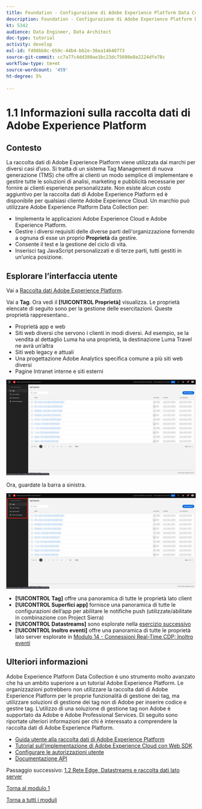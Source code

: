 ```yaml
---
title: Foundation - Configurazione di Adobe Experience Platform Data Collection e estensione Web SDK - Spiegazione della raccolta dati Adobe Experience Platform
description: Foundation - Configurazione di Adobe Experience Platform Data Collection e estensione Web SDK - Spiegazione della raccolta dati Adobe Experience Platform
kt: 5342
audience: Data Engineer, Data Architect
doc-type: tutorial
activity: develop
exl-id: f498bb8c-659c-44b4-bb2e-36ea14640773
source-git-commit: cc7a77c4dd380ae1bc23dc75608e8e2224dfe78c
workflow-type: tm+mt
source-wordcount: '459'
ht-degree: 5%

---
```


# 1.1 Informazioni sulla raccolta dati di Adobe Experience Platform

## Contesto

La raccolta dati di Adobe Experience Platform viene utilizzata dai marchi per diversi casi d’uso. Si tratta di un sistema Tag Management di nuova generazione (TMS) che offre ai clienti un modo semplice di implementare e gestire tutte le soluzioni di analisi, marketing e pubblicità necessarie per fornire ai clienti esperienze personalizzate. Non esiste alcun costo aggiuntivo per la raccolta dati di Adobe Experience Platform ed è disponibile per qualsiasi cliente Adobe Experience Cloud. Un marchio può utilizzare Adobe Experience Platform Data Collection per:

- Implementa le applicazioni Adobe Experience Cloud e Adobe Experience Platform.
- Gestire i diversi requisiti delle diverse parti dell&#39;organizzazione fornendo a ognuna di esse un proprio **Proprietà** da gestire.
- Consente il test e la gestione del ciclo di vita.
- Inserisci tag JavaScript personalizzati e di terze parti, tutti gestiti in un’unica posizione.

## Esplorare l’interfaccia utente

Vai a [Raccolta dati Adobe Experience Platform](https://experience.adobe.com/#/data-collection/).

Vai a **Tag**. Ora vedi il **[!UICONTROL Proprietà]** visualizza. Le proprietà elencate di seguito sono per la gestione delle esercitazioni. Queste proprietà rappresentano..

- Proprietà app e web
- Siti web diversi che servono i clienti in modi diversi. Ad esempio, se la vendita al dettaglio Luma ha una proprietà, la destinazione Luma Travel ne avrà un’altra
- Siti web legacy e attuali
- Una progettazione Adobe Analytics specifica comune a più siti web diversi
- Pagine Intranet interne e siti esterni

![Visualizzazione delle proprietà di Launch](./images/launch1.png)

Ora, guardate la barra a sinistra.

![Avvia barra a sinistra](./images/launch2.png)

- **[!UICONTROL Tag]** offre una panoramica di tutte le proprietà lato client
- **[!UICONTROL Superfici app]** fornisce una panoramica di tutte le configurazioni dell’app per abilitare le notifiche push (utilizzate/abilitate in combinazione con Project Sierra)
- **[!UICONTROL Datastreams]** sono esplorate nella [esercizio successivo](./ex2.md)
- **[!UICONTROL Inoltro eventi]** offre una panoramica di tutte le proprietà lato server esplorate in [Modulo 14 - Connessioni Real-Time CDP: Inoltro eventi](../module14/aep-data-collection-ssf.md)

## Ulteriori informazioni

Adobe Experience Platform Data Collection è uno strumento molto avanzato che ha un ambito superiore a un tutorial Adobe Experience Platform. Le organizzazioni potrebbero non utilizzare la raccolta dati di Adobe Experience Platform per le proprie funzionalità di gestione dei tag, ma utilizzare soluzioni di gestione dei tag non di Adobe per inserire codice e gestire tag. L’utilizzo di una soluzione di gestione tag non Adobe è supportato da Adobe e Adobe Professional Services.
Di seguito sono riportate ulteriori informazioni per chi è interessato a comprendere la raccolta dati di Adobe Experience Platform.

- [Guida utente alla raccolta dati di Adobe Experience Platform](https://experienceleague.adobe.com/docs/experience-platform/tags/home.html?lang=it)
- [Tutorial sull’implementazione di Adobe Experience Cloud con Web SDK](https://experienceleague.adobe.com/docs/platform-learn/implement-web-sdk/overview.html?lang=it)
- [Configurare le autorizzazioni utente](https://experienceleague.adobe.com/docs/experience-platform/tags/admin/user-permissions.html)
- [Documentazione API](https://developer.adobelaunch.com/api/)

Passaggio successivo: [1.2 Rete Edge, Datastreams e raccolta dati lato server](./ex2.md)

[Torna al modulo 1](./data-ingestion-launch-web-sdk.md)

[Torna a tutti i moduli](./../../overview.md)
